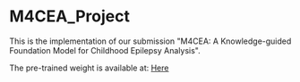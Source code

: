 # M4CEA_Project
This is the implementation of our submission "M4CEA: A Knowledge-guided Foundation Model for Childhood Epilepsy Analysis".

The pre-trained weight is available at: [Here](https://pan.baidu.com/s/1rSBjt3_ojaITwbyfKxf33Q?pwd=fg3s)
